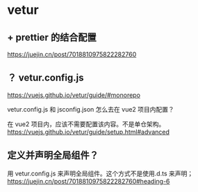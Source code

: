# vetur

## + prettier 的结合配置

https://juejin.cn/post/7018810975822282760

## ？ vetur.config.js

https://vuejs.github.io/vetur/guide/#monorepo

vetur.config.js 和 jsconfig.json 怎么去在 vue2 项目内配置？

在 vue2 项目内，应该不需要配置该内容。不是单仓架构。
https://vuejs.github.io/vetur/guide/setup.html#advanced

## 定义并声明全局组件？

用 vetur.config.js 来声明全局组件。这个方式不是使用.d.ts 来声明；
https://juejin.cn/post/7018810975822282760#heading-6
